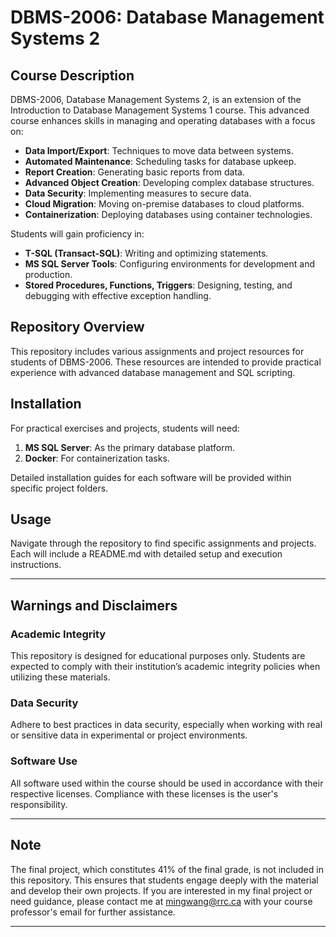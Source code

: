 # DBMS-2006: Database Management Systems 2

## Course Description

DBMS-2006, Database Management Systems 2, is an extension of the Introduction to Database Management Systems 1 course. This advanced course enhances skills in managing and operating databases with a focus on:

- **Data Import/Export**: Techniques to move data between systems.
- **Automated Maintenance**: Scheduling tasks for database upkeep.
- **Report Creation**: Generating basic reports from data.
- **Advanced Object Creation**: Developing complex database structures.
- **Data Security**: Implementing measures to secure data.
- **Cloud Migration**: Moving on-premise databases to cloud platforms.
- **Containerization**: Deploying databases using container technologies.

Students will gain proficiency in:
- **T-SQL (Transact-SQL)**: Writing and optimizing statements.
- **MS SQL Server Tools**: Configuring environments for development and production.
- **Stored Procedures, Functions, Triggers**: Designing, testing, and debugging with effective exception handling.

## Repository Overview

This repository includes various assignments and project resources for students of DBMS-2006. These resources are intended to provide practical experience with advanced database management and SQL scripting.

## Installation

For practical exercises and projects, students will need:
1. **MS SQL Server**: As the primary database platform.
2. **Docker**: For containerization tasks.

Detailed installation guides for each software will be provided within specific project folders.

## Usage

Navigate through the repository to find specific assignments and projects. Each will include a README.md with detailed setup and execution instructions.

---

## Warnings and Disclaimers

### Academic Integrity
This repository is designed for educational purposes only. Students are expected to comply with their institution’s academic integrity policies when utilizing these materials.

### Data Security
Adhere to best practices in data security, especially when working with real or sensitive data in experimental or project environments.

### Software Use
All software used within the course should be used in accordance with their respective licenses. Compliance with these licenses is the user's responsibility.

---

## Note

The final project, which constitutes 41% of the final grade, is not included in this repository. This ensures that students engage deeply with the material and develop their own projects. If you are interested in my final project or need guidance, please contact me at mingwang@rrc.ca with your course professor's email for further assistance.

---
